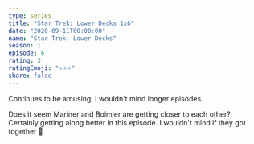 ```yaml
---
type: series
title: "Star Trek: Lower Decks 1x6"
date: "2020-09-11T00:00:00"
name: "Star Trek: Lower Decks"
season: 1
episode: 6
rating: 3
ratingEmoji: "⭐️⭐️⭐️"
share: false
---
```


Continues to be amusing, I wouldn't mind longer episodes.

Does it seem Mariner and Boimler are getting closer to each other? Certainly getting along better in this episode. I wouldn't mind if they got together 👀
